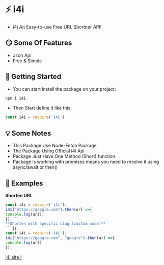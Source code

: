 # ⚡ i4i
- i4i An Easy-to-use Free URL Shortner API!
## 😏 Some Of Features
- Json Api
- Free & Simple
## 🔌 Getting Started
- You can start install the package on your project:
```bash
npm i i4i
```
- Then Start define it like this:
```javascript
const i4i = require('i4i')
```

## 💡 Some Notes 
- This Package Use Node-Fetch Package
- The Package Using Official i4i Api
- Package Just Have One Method (Short) function
- Package is working with promises means you need to resolve it using async/await or then()

## 🔋 Examples
**Shorten URL**
```js
const i4i = require('i4i');
i4i("https://google.com").then(url =>{
console.log(url);
});```
**Shorten with specific slug (custom code)**
```js
const i4i = require('i4i');
i4i("https://google.com", "google").then(url =>{
console.log(url)
});
```
[i4i site !](https://i4i.me)
